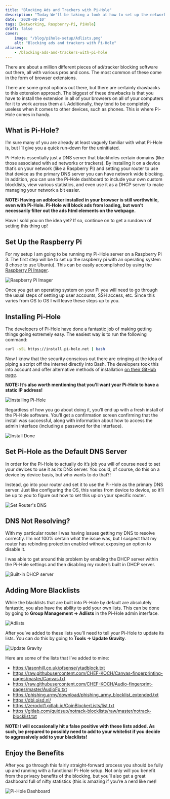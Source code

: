 ```yaml
---
title: "Blocking Ads and Trackers with Pi-Hole"
description: "Today We'll be taking a look at how to set up the network-wide ad/tracker blocking software Pi-Hole."
date: '2020-08-10'
tags: [Networking, Raspberry-Pi, PiHole]
draft: false
cover:
    image: "/blog/pihole-setup/Adlists.png"
    alt: "Blocking ads and trackers with Pi-Hole"
aliases:
    - /blocking-ads-and-trackers-with-pi-hole
---
```


There are about a million different pieces of ad/tracker blocking software out there, all with various pros and cons. The most common of these come in the form of browser extensions.

There are some great options out there, but there are certainly drawbacks to this extension approach. The biggest of these drawbacks is that you have to install the extension in all of your browsers on all of your computers for it to work across them all. Additionally, they tend to be completely useless when it comes to other devices, such as phones. This is where Pi-Hole comes in handy.

## What is Pi-Hole?

I’m sure many of you are already at least vaguely familiar with what Pi-Hole is, but I’ll give you a quick run-down for the uninitiated.

Pi-Hole is essentially just a DNS server that blackholes certain domains (like those associated with ad networks or trackers). By installing it on a device that’s on your network (like a Raspberry Pi) and setting your router to use that device as the primary DNS server you can have network wide blocking. In addition, you can use the Pi-Hole dashboard to include your own custom blocklists, view various statistics, and even use it as a DHCP server to make managing your network a bit easier.

**NOTE: Having an adblocker installed in your browser is still worthwhile, even with Pi-Hole. Pi-Hole will block ads from loading, but won’t necessarily filter out the ads html elements on the webpage.**

Have I sold you on the idea yet? If so, continue on to get a rundown of setting this thing up!

## Set Up the Raspberry Pi

For my setup I am going to be running my Pi-Hole server on a Raspberry Pi 3. The first step will be to set up the raspberry pi with an operating system (I chose to use Ubuntu). This can be easily accomplished by using the [Raspberry Pi Imager](https://www.raspberrypi.org/downloads/).

![Raspberry Pi Imager](/blog/pihole-setup/InstallOSOnRaspberryPi.png)

Once you get an operating system on your Pi you will need to go through the usual steps of setting up user accounts, SSH access, etc. Since this varies from OS to OS I will leave these steps up to you.

## Installing Pi-Hole

The developers of Pi-Hole have done a fantastic job of making getting things going extremely easy. The easiest way is to run the following command:

```sh
curl -sSL https://install.pi-hole.net | bash
```

Now I know that the security conscious out there are cringing at the idea of piping a script off the internet directly into Bash. The developers took this into account and offer alternative methods of installation [on their GitHub page](https://github.com/pi-hole/pi-hole).

**NOTE: It’s also worth mentioning that you’ll want your Pi-Hole to have a static IP address!**

![Installing Pi-Hole](/blog/pihole-setup/InstallingPiHole.png)

Regardless of how you go about doing it, you’ll end up with a fresh install of the Pi-Hole software. You’ll get a confirmation screen confirming that the install was successful, along with information about how to access the admin interface (including a password for the interface).

![Install Done](/blog/pihole-setup/InstallDone.png)

## Set Pi-Hole as the Default DNS Server

In order for the Pi-Hole to actually do it’s job you will of course need to set your devices to use it as its DNS server. You could, of course, do this on a device by device basis, but who wants to do that?!

Instead, go into your router and set it to use the Pi-Hole as the primary DNS server. Just like configuring the OS, this varies from device to device, so it’ll be up to you to figure out how to set this up on your specific router.

![Set Router's DNS](/blog/pihole-setup/SetDNSOnRouter.png)

## DNS Not Resolving?

With my particular router I was having issues getting my DNS to resolve correctly. I’m not 100% certain what the issue was, but I suspect that my router has rebinding protection enabled without exposing an option to disable it.

I was able to get around this problem by enabling the DHCP server within the Pi-Hole settings and then disabling my router’s built in DHCP server.

![Built-in DHCP server](/blog/pihole-setup/PiHoleDHCP.png)

## Adding More Blacklists

While the blacklists that are built into Pi-Hole by default are absolutely fantastic, you also have the ability to add your own lists. This can be done by going to **Group Management -> Adlists** in the Pi-Hole admin interface.

![Adlists](/blog/pihole-setup/Adlists.png)

After you’ve added to these lists you’ll need to tell your Pi-Hole to update its lists. You can do this by going to **Tools -> Update Gravity**.

![Update Gravity](/blog/pihole-setup/UpdateGravity.png)

Here are some of the lists that I’ve added to mine:

* https://jasonhill.co.uk/pfsense/ytadblock.txt
* https://raw.githubusercontent.com/CHEF-KOCH/Canvas-fingerprinting-pages/master/Canvas.txt
* https://raw.githubusercontent.com/CHEF-KOCH/Audio-fingerprint-pages/master/AudioFp.txt
* https://phishing.army/download/phishing_army_blocklist_extended.txt
* https://dbl.oisd.nl/
* https://zerodot1.gitlab.io/CoinBlockerLists/list.txt
* https://gitlab.com/quidsup/notrack-blocklists/raw/master/notrack-blocklist.txt

**NOTE: I will occasionally hit a false positive with these lists added. As such, be prepared to possibly need to add to your whitelist if you decide to aggressively add to your blacklists!**

## Enjoy the Benefits

After you go through this fairly straight-forward process you should be fully up and running with a functional Pi-Hole setup. Not only will you benefit from the privacy benefits of the blocking, but you’ll also get a great dashboard full of nifty statistics (this is amazing if you’re a nerd like me)!

![Pi-Hole Dashboard](/blog/pihole-setup/Dashboard.png)